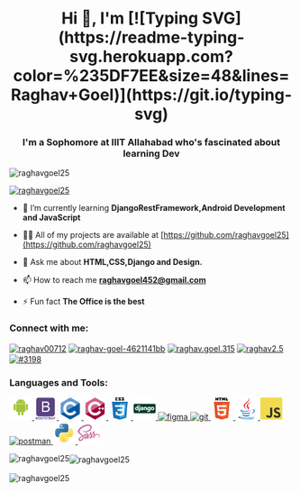 <h1 align="center">Hi 👋, I'm
  [![Typing SVG](https://readme-typing-svg.herokuapp.com?color=%235DF7EE&size=48&lines=Raghav+Goel)](https://git.io/typing-svg)</h1>
<h3 align="center">I'm a Sophomore at IIIT Allahabad who's fascinated about learning Dev</h3>

<p align="left"> <img src="https://komarev.com/ghpvc/?username=raghavgoel25&label=Profile%20views&color=0e75b6&style=flat" alt="raghavgoel25" /> </p>

<p align="left"> <a href="https://github.com/ryo-ma/github-profile-trophy"><img src="https://github-profile-trophy.vercel.app/?username=raghavgoel25" alt="raghavgoel25" /></a> </p>

- 🌱 I’m currently learning **DjangoRestFramework,Android Development and JavaScript**

- 👨‍💻 All of my projects are available at [https://github.com/raghavgoel25](https://github.com/raghavgoel25)

- 💬 Ask me about **HTML,CSS,Django and Design.**

- 📫 How to reach me **raghavgoel452@gmail.com**

- ⚡ Fun fact **The Office is the best**

<h3 align="left">Connect with me:</h3>
<p align="left">
<a href="https://twitter.com/raghav00712" target="blank"><img align="center" src="https://raw.githubusercontent.com/rahuldkjain/github-profile-readme-generator/master/src/images/icons/Social/twitter.svg" alt="raghav00712" height="30" width="40" /></a>
<a href="https://linkedin.com/in/raghav-goel-4621141bb" target="blank"><img align="center" src="https://raw.githubusercontent.com/rahuldkjain/github-profile-readme-generator/master/src/images/icons/Social/linked-in-alt.svg" alt="raghav-goel-4621141bb" height="30" width="40" /></a>
<a href="https://fb.com/raghav.goel.315" target="blank"><img align="center" src="https://raw.githubusercontent.com/rahuldkjain/github-profile-readme-generator/master/src/images/icons/Social/facebook.svg" alt="raghav.goel.315" height="30" width="40" /></a>
<a href="https://instagram.com/raghav2.5" target="blank"><img align="center" src="https://raw.githubusercontent.com/rahuldkjain/github-profile-readme-generator/master/src/images/icons/Social/instagram.svg" alt="raghav2.5" height="30" width="40" /></a>
<a href="https://discord.gg/#3198" target="blank"><img align="center" src="https://raw.githubusercontent.com/rahuldkjain/github-profile-readme-generator/master/src/images/icons/Social/discord.svg" alt="#3198" height="30" width="40" /></a>
</p>

<h3 align="left">Languages and Tools:</h3>
<p align="left"> <a href="https://developer.android.com" target="_blank"> <img src="https://raw.githubusercontent.com/devicons/devicon/master/icons/android/android-original-wordmark.svg" alt="android" width="40" height="40"/> </a> <a href="https://getbootstrap.com" target="_blank"> <img src="https://raw.githubusercontent.com/devicons/devicon/master/icons/bootstrap/bootstrap-plain-wordmark.svg" alt="bootstrap" width="40" height="40"/> </a> <a href="https://www.cprogramming.com/" target="_blank"> <img src="https://raw.githubusercontent.com/devicons/devicon/master/icons/c/c-original.svg" alt="c" width="40" height="40"/> </a> <a href="https://www.w3schools.com/cpp/" target="_blank"> <img src="https://raw.githubusercontent.com/devicons/devicon/master/icons/cplusplus/cplusplus-original.svg" alt="cplusplus" width="40" height="40"/> </a> <a href="https://www.w3schools.com/css/" target="_blank"> <img src="https://raw.githubusercontent.com/devicons/devicon/master/icons/css3/css3-original-wordmark.svg" alt="css3" width="40" height="40"/> </a> <a href="https://www.djangoproject.com/" target="_blank"> <img src="https://raw.githubusercontent.com/devicons/devicon/master/icons/django/django-original.svg" alt="django" width="40" height="40"/> </a> <a href="https://www.figma.com/" target="_blank"> <img src="https://www.vectorlogo.zone/logos/figma/figma-icon.svg" alt="figma" width="40" height="40"/> </a> <a href="https://git-scm.com/" target="_blank"> <img src="https://www.vectorlogo.zone/logos/git-scm/git-scm-icon.svg" alt="git" width="40" height="40"/> </a> <a href="https://www.w3.org/html/" target="_blank"> <img src="https://raw.githubusercontent.com/devicons/devicon/master/icons/html5/html5-original-wordmark.svg" alt="html5" width="40" height="40"/> </a> <a href="https://www.java.com" target="_blank"> <img src="https://raw.githubusercontent.com/devicons/devicon/master/icons/java/java-original.svg" alt="java" width="40" height="40"/> </a> <a href="https://developer.mozilla.org/en-US/docs/Web/JavaScript" target="_blank"> <img src="https://raw.githubusercontent.com/devicons/devicon/master/icons/javascript/javascript-original.svg" alt="javascript" width="40" height="40"/> </a> <a href="https://postman.com" target="_blank"> <img src="https://www.vectorlogo.zone/logos/getpostman/getpostman-icon.svg" alt="postman" width="40" height="40"/> </a> <a href="https://www.python.org" target="_blank"> <img src="https://raw.githubusercontent.com/devicons/devicon/master/icons/python/python-original.svg" alt="python" width="40" height="40"/> </a> <a href="https://sass-lang.com" target="_blank"> <img src="https://raw.githubusercontent.com/devicons/devicon/master/icons/sass/sass-original.svg" alt="sass" width="40" height="40"/> </a> </p>

<p><img align="left" src="https://github-readme-stats.vercel.app/api/top-langs?username=raghavgoel25&show_icons=true&locale=en&layout=compact" alt="raghavgoel25" /></p>

<p><img align="center" src="https://github-readme-stats.vercel.app/api?username=raghavgoel25&show_icons=true&locale=en" alt="raghavgoel25" /></p>

<p><img align="center" src="https://github-readme-streak-stats.herokuapp.com/?user=raghavgoel25&" alt="raghavgoel25" /></p>

